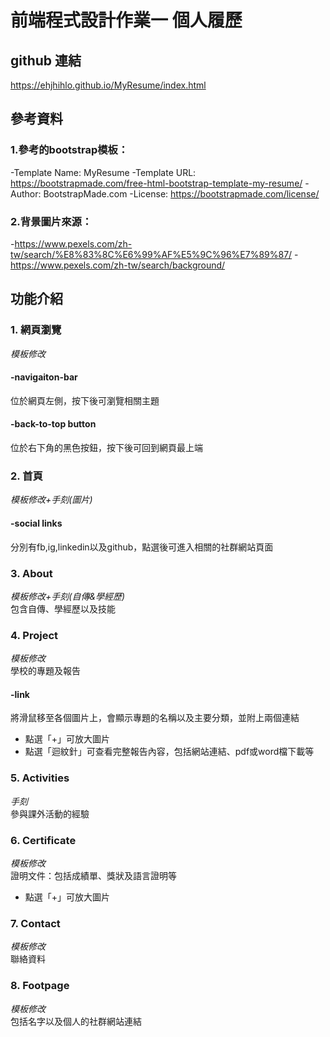# 前端程式設計作業一 個人履歷
## github 連結
https://ehjhihlo.github.io/MyResume/index.html

## 參考資料
### 1.參考的bootstrap模板：
-Template Name: MyResume
-Template URL: https://bootstrapmade.com/free-html-bootstrap-template-my-resume/
-Author: BootstrapMade.com
-License: https://bootstrapmade.com/license/

### 2.背景圖片來源：
-https://www.pexels.com/zh-tw/search/%E8%83%8C%E6%99%AF%E5%9C%96%E7%89%87/
-https://www.pexels.com/zh-tw/search/background/

## 功能介紹
### 1. 網頁瀏覽
_模板修改_  
#### -navigaiton-bar
位於網頁左側，按下後可瀏覽相關主題
#### -back-to-top button
位於右下角的黑色按鈕，按下後可回到網頁最上端
### 2. 首頁
_模板修改+手刻(圖片)_  
#### -social links
分別有fb,ig,linkedin以及github，點選後可進入相關的社群網站頁面
### 3. About
_模板修改+手刻(自傳&學經歷)_  
包含自傳、學經歷以及技能
### 4. Project
_模板修改_  
學校的專題及報告
#### -link
將滑鼠移至各個圖片上，會顯示專題的名稱以及主要分類，並附上兩個連結
- 點選「+」可放大圖片
- 點選「迴紋針」可查看完整報告內容，包括網站連結、pdf或word檔下載等
### 5. Activities
_手刻_  
參與課外活動的經驗
### 6. Certificate
_模板修改_  
證明文件：包括成績單、獎狀及語言證明等
- 點選「+」可放大圖片
### 7. Contact
_模板修改_  
聯絡資料
### 8. Footpage
_模板修改_  
包括名字以及個人的社群網站連結
